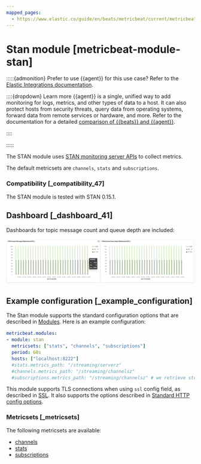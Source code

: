 ```yaml
---
mapped_pages:
  - https://www.elastic.co/guide/en/beats/metricbeat/current/metricbeat-module-stan.html
---
```


<!-- This file is generated! See scripts/docs_collector.py -->

# Stan module [metricbeat-module-stan]

:::::{admonition} Prefer to use {{agent}} for this use case?
Refer to the [Elastic Integrations documentation](integration-docs://reference/stan/index.md).

::::{dropdown} Learn more
{{agent}} is a single, unified way to add monitoring for logs, metrics, and other types of data to a host. It can also protect hosts from security threats, query data from operating systems, forward data from remote services or hardware, and more. Refer to the documentation for a detailed [comparison of {{beats}} and {{agent}}](docs-content://reference/fleet/index.md).

::::


:::::


The STAN module uses [STAN monitoring server APIs](https://github.com/nats-io/nats-streaming-server/blob/master/server/monitor.go) to collect metrics.

The default metricsets are `channels`, `stats` and `subscriptions`.


### Compatibility [_compatibility_47]

The STAN module is tested with STAN 0.15.1.


## Dashboard [_dashboard_41]

Dashboards for topic message count and queue depth are included:

![metricbeat stan overview](images/metricbeat-stan-overview.png)


## Example configuration [_example_configuration]

The Stan module supports the standard configuration options that are described in [Modules](/reference/metricbeat/configuration-metricbeat.md). Here is an example configuration:

```yaml
metricbeat.modules:
- module: stan
  metricsets: ["stats", "channels", "subscriptions"]
  period: 60s
  hosts: ["localhost:8222"]
  #stats.metrics_path: "/streaming/serverz"
  #channels.metrics_path: "/streaming/channelsz"
  #subscriptions.metrics_path: "/streaming/channelsz" # we retrieve streaming subscriptions with a detailed query param to the channelsz endpoint
```

This module supports TLS connections when using `ssl` config field, as described in [SSL](/reference/metricbeat/configuration-ssl.md). It also supports the options described in [Standard HTTP config options](/reference/metricbeat/configuration-metricbeat.md#module-http-config-options).


### Metricsets [_metricsets]

The following metricsets are available:

* [channels](/reference/metricbeat/metricbeat-metricset-stan-channels.md)
* [stats](/reference/metricbeat/metricbeat-metricset-stan-stats.md)
* [subscriptions](/reference/metricbeat/metricbeat-metricset-stan-subscriptions.md)
